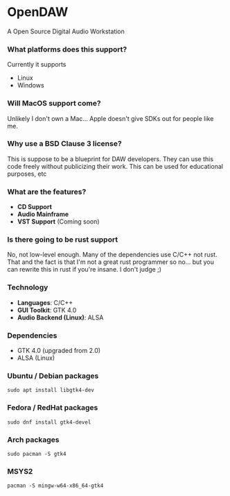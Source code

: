 # OpenDAW
A Open Source Digital Audio Workstation

### What platforms does this support?

Currently it supports

- Linux
- Windows

### Will MacOS support come?

Unlikely I don't own a Mac... Apple doesn't give SDKs out for people like me.

### Why use a BSD Clause 3 license?

This is suppose to be a blueprint for DAW developers. They can use this code freely without publicizing their work. This can be used for educational purposes, etc

### What are the features?

- **CD Support**
- **Audio Mainframe**
- **VST Support** (Coming soon)

### Is there going to be rust support

No, not low-level enough. Many of the dependencies use C/C++ not rust. That and the fact is that I'm not a great rust programmer so no... but you can rewrite this in rust if you're insane. I don't judge ;)

### Technology

- **Languages**: C/C++
- **GUI Toolkit**: GTK 4.0
- **Audio Backend (Linux)**: ALSA

### Dependencies

- GTK 4.0 (upgraded from 2.0) 
- ALSA (Linux)


### Ubuntu / Debian packages
```
sudo apt install libgtk4-dev
```

### Fedora / RedHat packages
```
sudo dnf install gtk4-devel
```

### Arch packages
```
sudo pacman -S gtk4
```

### MSYS2
```
pacman -S mingw-w64-x86_64-gtk4
```
